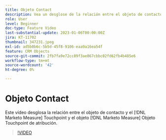 ```yaml
---
title: Objeto Contact
description: Vea un desglose de la relación entre el objeto de contacto y el [!DNL Marketo Measure] Touchpoint y el objeto [!DNL Marketo Measure] Objeto Touchpoint de atribución.
role: User
level: Beginner
doc-type: Feature Video
last-substantial-update: 2023-01-06T00:00:00Z
jira: KT-11702
thumbnail: 347231.jpeg
exl-id: ad5b0b6c-5b5d-45f8-9106-eaa9a16ea54f
feature: CRM Objects
source-git-commit: 2fb7fa9e72cc89f3ae867cbbc02fd62fb4b485e6
workflow-type: tm+mt
source-wordcount: '42'
ht-degree: 0%

---
```


# Objeto Contact

Este vídeo desglosa la relación entre el objeto de contacto y el [!DNL Marketo Measure] Touchpoint y el objeto [!DNL Marketo Measure] Objeto Touchpoint de atribución.

>[!VIDEO](https://video.tv.adobe.com/v/347231/?quality=12&learn=on)
